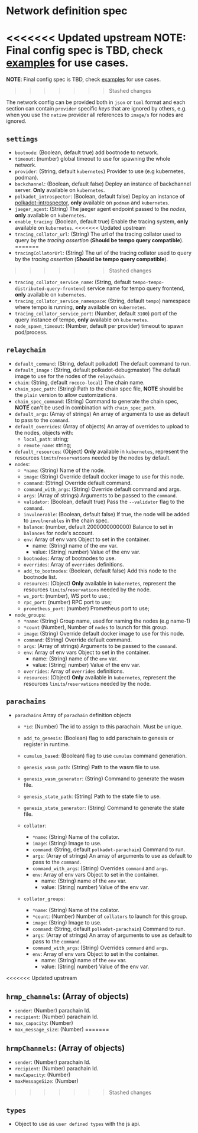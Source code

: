 # Network definition spec

<<<<<<< Updated upstream
**NOTE**: Final config spec is TBD, check [examples](../examples) for use cases.
=======
**NOTE**: Final config spec is TBD, check [examples](https://github.com/paritytech/zombienet/blob/main/examples) for use cases.
>>>>>>> Stashed changes

The network config can be provided both in `json` or `toml` format and each section can contain `provider` specific _keys_ that are ignored by others, e.g. when you use the `native` provider all references to `image/s` for nodes are ignored.

## `settings`

- `bootnode`: (Boolean, default true) add bootnode to network.
- `timeout`: (number) global timeout to use for spawning the whole network.
- `provider`: (String, default `kubernetes`) Provider to use (e.g kubernetes, podman).
- `backchannel`: (Boolean, default false) Deploy an instance of backchannel server. **Only** available on `kubernetes`.
- `polkadot_introspector`: (Boolean, default false) Deploy an instance of [polkadot-introspector](https://github.com/paritytech/polkadot-introspector), **only** available on `podman` and `kubernetes`.
- `jaeger_agent`: (String) The jaeger agent endpoint passed to the _nodes_, **only** available on `kubernetes`.
- `enable_tracing`: (Boolean, default true) Enable the tracing system, **only** available on `kubernetes`.
<<<<<<< Updated upstream
- `tracing_collator_url`: (String) The url of the tracing collator used to query by the _tracing assertion_ (**Should be tempo query compatible**).
=======
- `tracingCollatorUrl`: (String) The url of the tracing collator used to query by the _tracing assertion_ (**Should be tempo query compatible**).
>>>>>>> Stashed changes
- `tracing_collator_service_name`: (String, default `tempo-tempo-distributed-query-frontend`) service name for tempo query frontend, **only** available on `kubernetes`.
- `tracing_collator_service_namespace`: (String, default `tempo`) namespace where tempo is running, **only** available on `kubernetes`.
- `tracing_collator_service_port`: (Number, default `3100`) port of the query instance of tempo, **only** available on `kubernetes`.
- `node_spawn_timeout`: (Number, default per provider) timeout to spawn pod/process.

## `relaychain`

- `default_command`: (String, default polkadot) The default command to run.
- `default_image` : (String, default polkadot-debug:master) The default image to use for the nodes of the `relaychain`.
- `chain`: (String, default `rococo-local`) The chain name.
- `chain_spec_path`: (String) Path to the chain spec file, **NOTE** should be the `plain` version to allow customizations.
- `chain_spec_command`: (String) Command to generate the chain spec, **NOTE** can't be used in combination with `chain_spec_path`.
- `default_args`: (Array of strings) An array of arguments to use as default to pass to the `command`.
- `default_overrides`: (Array of objects) An array of overrides to upload to the nodes, objects with:
  - `local_path`: string;
  - `remote_name`: string;
- `default_resources`: (Object) **Only** available in `kubernetes`, represent the resources `limits`/`reservations` needed by the nodes by default.
- `nodes`:
  - `*name`: (String) Name of the node.
  - `image`: (String) Override default docker image to use for this node.
  - `command`: (String) Override default command.
  - `command_with_args`: (String) Override default command and args.
  - `args`: (Array of strings) Arguments to be passed to the `command`.
  - `validator`: (Boolean, default true) Pass the `--validator` flag to the `command`.
  - `invulnerable`: (Boolean, default false) If true, the node will be added to `invulnerables` in the chain spec.
  - `balance`: (number, default 2000000000000) Balance to set in `balances` for node's account.
  - `env`: Array of env vars Object to set in the container.
    - name: (String) name of the `env` var.
    - value: (String| number) Value of the env var.
  - `bootnodes`: Array of bootnodes to use.
  - `overrides`: Array of `overrides` definitions.
  - `add_to_bootnodes`: (Boolean, default false) Add this node to the bootnode list.
  - `resources`: (Object) **Only** available in `kubernetes`, represent the resources `limits`/`reservations` needed by the node.
  - `ws_port`: (number), WS port to use.;
  - `rpc_port`: (number) RPC port to use;
  - `prometheus_port`: (number) Prometheus port to use;
- `node_groups`:
  - `*name`: (String) Group name, used for naming the nodes (e.g name-1)
  - `*count` (Number), Number of `nodes` to launch for this group.
  - `image`: (String) Override default docker image to use for this node.
  - `command`: (String) Override default command.
  - `args`: (Array of strings) Arguments to be passed to the `command`.
  - `env`: Array of env vars Object to set in the container.
    - name: (String) name of the `env` var.
    - value: (String| number) Value of the env var.
  - `overrides`: Array of `overrides` definitions.
  - `resources`: (Object) **Only** available in `kubernetes`, represent the resources `limits`/`reservations` needed by the node.

## `parachains`

- `parachains` Array of `parachain` definition objects

  - `*id`: (Number) The id to assign to this parachain. Must be unique.
  - `add_to_genesis`: (Boolean) flag to add parachain to genesis or register in runtime.
  - `cumulus_based`: (Boolean) flag to use `cumulus` command generation.
  - `genesis_wasm_path`: (String) Path to the wasm file to use.
  - `genesis_wasm_generator`: (String) Command to generate the wasm file.
  - `genesis_state_path`: (String) Path to the state file to use.
  - `genesis_state_generator`: (String) Command to generate the state file.
  - `collator`:

    - `*name`: (String) Name of the collator.
    - `image`: (String) Image to use.
    - `command`: (String, default `polkadot-parachain`) Command to run.
    - `args`: (Array of strings) An array of arguments to use as default to pass to the `command`.
    - `command_with_args`: (String) Overrides `command` and `args`.
    - `env`: Array of env vars Object to set in the container.
      - name: (String) name of the `env` var.
      - value: (String| number) Value of the env var.

  - `collator_groups`:
    - `*name`: (String) Name of the collator.
    - `*count`: (Number) Number of `collators` to launch for this group.
    - `image`: (String) Image to use.
    - `command`: (String, default `polkadot-parachain`) Command to run.
    - `args`: (Array of strings) An array of arguments to use as default to pass to the `command`.
    - `command_with_args`: (String) Overrides `command` and `args`.
    - `env`: Array of env vars Object to set in the container.
      - name: (String) name of the `env` var.
      - value: (String| number) Value of the env var.

<<<<<<< Updated upstream
## `hrmp_channels`: (Array of objects)

- `sender`: (Number) parachain Id.
- `recipient`: (Number) parachain Id.
- `max_capacity`: (Number)
- `max_message_size`: (Number)
=======
## `hrmpChannels`: (Array of objects)

- `sender`: (Number) parachain Id.
- `recipient`: (Number) parachain Id.
- `maxCapacity`: (Number)
- `maxMessageSize`: (Number)
>>>>>>> Stashed changes

## `types`

- Object to use as `user defined types` with the js api.
